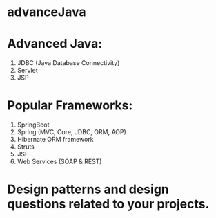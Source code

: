 # advanceJava


# Advanced Java:

1) JDBC (Java Database Connectivity)
2) Servlet
3) JSP

# Popular Frameworks:

1) SpringBoot
2) Spring (MVC, Core, JDBC, ORM, AOP)
3) Hibernate ORM framework
4) Struts
5) JSF
6) Web Services (SOAP & REST)


# Design patterns and design questions related to your projects.
